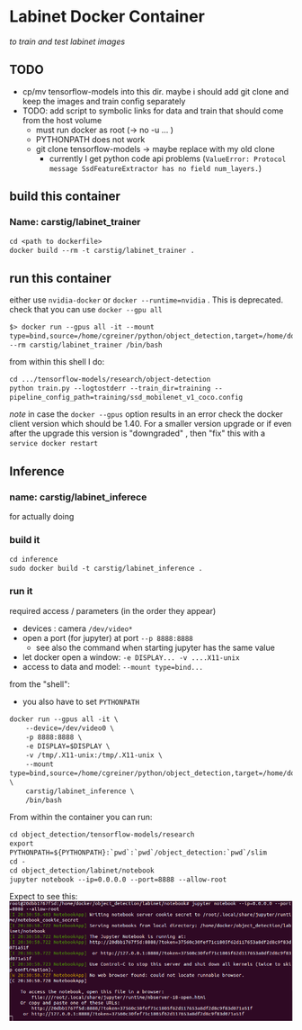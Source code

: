 # Labinet Docker Container

_to train and test labinet images_

## TODO
- cp/mv tensorflow-models into this dir. maybe i should add git clone and keep the images and train config separately
- TODO: add script to symbolic links for data and train that should come from the host volume
  - must run docker as root (-> no -u ... )
  - PYTHONPATH does not work
  - git clone tensorflow-models -> maybe replace with my old clone
    - currently I get python code api problems (`ValueError: Protocol message SsdFeatureExtractor has no field num_layers.`)

## build this container

### Name: carstig/labinet_trainer

```
cd <path to dockerfile> 
docker build --rm -t carstig/labinet_trainer .
```

## run this container

either use `nvidia-docker` or `docker --runtime=nvidia` . This is deprecated. check that you can use `docker --gpu all` 

```
$> docker run --gpus all -it --mount type=bind,source=/home/cgreiner/python/object_detection,target=/home/docker/object_detection --rm carstig/labinet_trainer /bin/bash
``` 

from within this shell I do:
```
cd .../tensorflow-models/research/object-detection
python train.py --logtostderr --train_dir=training --pipeline_config_path=training/ssd_mobilenet_v1_coco.config
```

*note* in case the `docker --gpus` option results in an error check the docker client version which should be 1.40. For a smaller version upgrade or if even after the upgrade this version is "downgraded" , then "fix" this with a `service docker restart`

## Inference
### name: carstig/labinet_inferece
for actually doing 

### build it
```
cd inference
sudo docker build -t carstig/labinet_inference .
```

### run it
required access / parameters (in the order they appear)
- devices : camera `/dev/video*`
- open a port (for jupyter) at port `--p 8888:8888`
  - see also the command when starting jupyter has the same value 
- let docker open a window: `-e DISPLAY... -v ....X11-unix`
- access to data and model: `--mount type=bind...`

from the "shell":
- you also have to set `PYTHONPATH`


```
docker run --gpus all -it \
    --device=/dev/video0 \
    -p 8888:8888 \
    -e DISPLAY=$DISPLAY \
    -v /tmp/.X11-unix:/tmp/.X11-unix \
    --mount type=bind,source=/home/cgreiner/python/object_detection,target=/home/docker/object_detection \
    carstig/labinet_inference \
    /bin/bash
```

From within the container you can run:

```
cd object_detection/tensorflow-models/research
export PYTHONPATH=${PYTHONPATH}:`pwd`:`pwd`/object_detection:`pwd`/slim
cd -
cd object_detection/labinet/notebook
jupyter notebook --ip=0.0.0.0 --port=8888 --allow-root
```

Expect to see this:
![Jupyter notebook start output](./screenshots/jupyter_start_output.png)

